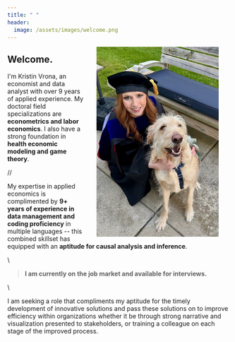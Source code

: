 ```yaml
---
title: " "
header: 
  image: /assets/images/welcome.png
---
```



<img src="https://github.com/kristin-vrona/Vrona-Profile/blob/master/assets/images/gradpicbenny.jpeg?raw=true" width="55%" hspace="25" align="right">

## Welcome.

I'm Kristin Vrona, an economist and data analyst with over 9 years of applied experience. My doctoral field specializations are **econometrics and labor economics**. I also have a strong foundation in **health economic modeling and game theory**. 


//


My expertise in applied economics is complimented by **9+ years of experience in data management and coding proficiency** in multiple languages -- this combined skillset has equipped with an **aptitude for causal analysis and inference**. 

\

> **I am currently on the job market and available for interviews.**


\

I am seeking a role that compliments my aptitude for the timely development of innovative solutions and pass these solutions on to improve efficiency within organizations whether it be through strong narrative and visualization presented to stakeholders, or training a colleague on each stage of the improved process.




